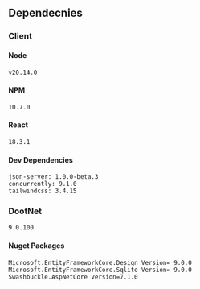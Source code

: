## Dependecnies

### Client

#### Node

    v20.14.0

#### NPM

    10.7.0

#### React

    18.3.1

#### Dev Dependencies

    json-server: 1.0.0-beta.3
    concurrently: 9.1.0
    tailwindcss: 3.4.15

### DootNet

    9.0.100

#### Nuget Packages

    Microsoft.EntityFrameworkCore.Design Version= 9.0.0
    Microsoft.EntityFrameworkCore.Sqlite Version= 9.0.0
    Swashbuckle.AspNetCore Version=7.1.0
